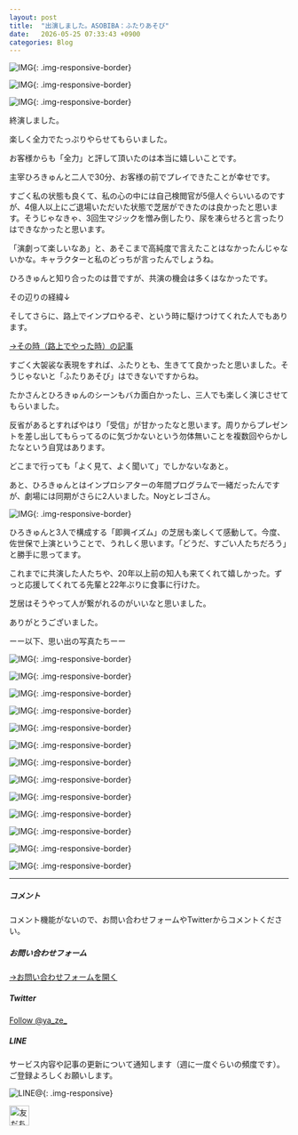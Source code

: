 ```yaml
---
layout: post
title:  "出演しました。ASOBIBA：ふたりあそび"
date:   2026-05-25 07:33:43 +0900
categories: Blog
---
```



![IMG]({{site.baseurl}}/img/2025/20250525_01.jpg){: .img-responsive-border}

![IMG]({{site.baseurl}}/img/2025/20250525_02.jpg){: .img-responsive-border}

![IMG]({{site.baseurl}}/img/2025/20250525_03.jpg){: .img-responsive-border}

終演しました。

楽しく全力でたっぷりやらせてもらいました。

お客様からも「全力」と評して頂いたのは本当に嬉しいことです。

主宰ひろきゅんと二人で30分、お客様の前でプレイできたことが幸せです。

すごく私の状態も良くて、私の心の中には自己検閲官が5億人ぐらいいるのですが、4億人以上にご退場いただいた状態で芝居ができたのは良かったと思います。そうじゃなきゃ、3回生マジックを憎み倒したり、尿を凍らせろと言ったりはできなかったと思います。

「演劇って楽しいなあ」と、あそこまで高純度で言えたことはなかったんじゃないかな。キャラクターと私のどっちが言ったんでしょうね。

ひろきゅんと知り合ったのは昔ですが、共演の機会は多くはなかったです。

その辺りの経緯↓




そしてさらに、路上でインプロやるぞ、という時に駆けつけてくれた人でもあります。

[→その時（路上でやった時）の記事](https://naoshigenakanoyaze.github.io/blog/2025/05/09/Futariasobi/)

すごく大袈裟な表現をすれば、ふたりとも、生きてて良かったと思いました。そうじゃないと「ふたりあそび」はできないですからね。

たかさんとひろきゅんのシーンもバカ面白かったし、三人でも楽しく演じさせてもらいました。

反省があるとすればやはり「受信」が甘かったなと思います。周りからプレゼントを差し出してもらってるのに気づかないという勿体無いことを複数回やらかしたなという自覚はあります。

どこまで行っても「よく見て、よく聞いて」でしかないなあと。

あと、ひろきゅんとはインプロシアターの年間プログラムで一緒だったんですが、劇場には同期がさらに2人いました。Noyとレゴさん。

![IMG]({{site.baseurl}}/img/2025/20250525_17.jpg){: .img-responsive-border}

ひろきゅんと3人で構成する「即興イズム」の芝居も楽しくて感動して。今度、佐世保で上演ということで、うれしく思います。「どうだ、すごい人たちだろう」と勝手に思ってます。

これまでに共演した人たちや、20年以上前の知人も来てくれて嬉しかった。ずっと応援してくれてる先輩と22年ぶりに食事に行けた。

芝居はそうやって人が繋がれるのがいいなと思いました。

ありがとうございました。


ーー以下、思い出の写真たちーー


![IMG]({{site.baseurl}}/img/2025/20250525_04.jpg){: .img-responsive-border}

![IMG]({{site.baseurl}}/img/2025/20250525_05.jpg){: .img-responsive-border}

![IMG]({{site.baseurl}}/img/2025/20250525_06.jpg){: .img-responsive-border}

![IMG]({{site.baseurl}}/img/2025/20250525_07.jpg){: .img-responsive-border}

![IMG]({{site.baseurl}}/img/2025/20250525_08.jpg){: .img-responsive-border}

![IMG]({{site.baseurl}}/img/2025/20250525_09.jpg){: .img-responsive-border}

![IMG]({{site.baseurl}}/img/2025/20250525_10.jpg){: .img-responsive-border}

![IMG]({{site.baseurl}}/img/2025/20250525_11.jpg){: .img-responsive-border}

![IMG]({{site.baseurl}}/img/2025/20250525_12.jpg){: .img-responsive-border}

![IMG]({{site.baseurl}}/img/2025/20250525_13.jpg){: .img-responsive-border}

![IMG]({{site.baseurl}}/img/2025/20250525_14.jpg){: .img-responsive-border}

![IMG]({{site.baseurl}}/img/2025/20250525_15.jpg){: .img-responsive-border}

![IMG]({{site.baseurl}}/img/2025/20250525_16.jpg){: .img-responsive-border}


---
##### コメント
コメント機能がないので、お問い合わせフォームやTwitterからコメントください。

##### お問い合わせフォーム
[→お問い合わせフォームを開く]({{site.baseurl}}/docs/contact/)

##### Twitter

<a href="https://twitter.com/ya_ze_?ref_src=twsrc%5Etfw" class="twitter-follow-button" data-show-count="false">Follow @ya_ze_</a><script async src="https://platform.twitter.com/widgets.js" charset="utf-8"></script>


##### LINE

サービス内容や記事の更新について通知します（週に一度ぐらいの頻度です）。
ご登録よろしくお願いします。

![LINE@]({{site.baseurl}}/img/lineat.png){: .img-responsive}

<a href="https://line.me/R/ti/p/%40tqt3140x"><img height="36" border="0" alt="友だち追加" src="https://scdn.line-apps.com/n/line_add_friends/btn/ja.png"></a>
